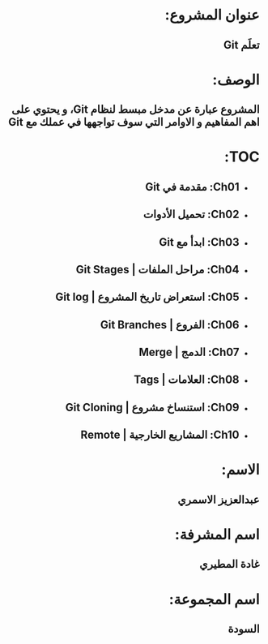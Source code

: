 <div  dir="rtl">

# عنوان المشروع:

## تعلَم Git

# الوصف:

## المشروع عبارة عن مدخل مبسط لنظام Git، و يحتوي على اهم المفاهيم و الاوامر التي سوف تواجهها في عملك مع Git

# TOC:

- ## Ch01: مقدمة في Git 
- ## Ch02: تحميل الأدوات 
- ## Ch03: ابدأ مع Git 
- ## Ch04: مراحل الملفات | Git Stages 
- ## Ch05: استعراض تاريخ المشروع | Git log 
- ## Ch06: الفروع | Git Branches 
- ## Ch07: الدمج | Merge 
- ## Ch08: العلامات | Tags 
- ## Ch09: استنساخ مشروع | Git Cloning
- ## Ch10: المشاريع الخارجية | Remote 

# الاسم:

## عبدالعزيز الاسمري

# اسم المشرفة:

## غادة المطيري

# اسم المجموعة:

## السودة

</div>
